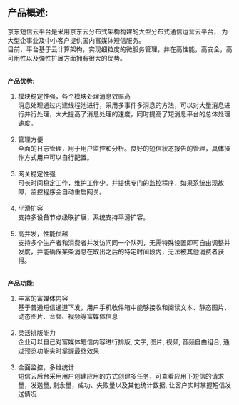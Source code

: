 ## 产品概述:<br>
京东短信云平台是采用京东云分布式架构构建的大型分布式通信运营云平台， 为大型企事业及中小客户提供国内富媒体短信服务。<br>
目前，平台基于云计算架构，实现细粒度的微服务管理，并在高性能，高安全，高可用性以及弹性扩展方面拥有很大的优势。<br><br>

**产品优势:**
1.	模块稳定性强，各个模块处理消息效率高<br>
消息处理通过内建线程池进行，采用多事件多消息的方法，可以对大量消息进行并行处理，大大提高了消息处理的速度，同时提高了短消息平台的总体处理速度。<br><br>
2.	管理方便<br>
全面的日志管理，用于用户监控和分析。良好的短信状态报告的管理，具体操作方式用户可以自行配置。<br><br>
3.	网关稳定性强<br>
可长时间稳定工作，维护工作少。并提供专门的监控程序，如果系统出现故障，监控程序会自动重启网关。<br><br>
4.	平滑扩容<br>
支持多设备节点级联扩展，系统支持平滑扩容。<br><br>
5.	高并发，性能优越<br>
支持多个生产者和消费者并发访问同一个队列，无需特殊设置即可自由调整并发度，并能确保某条消息在取出之后的特定时间段内，无法被其他消费者获得。<br><br>

**产品功能**:
1.	丰富的富媒体内容<br>
基于普通短信通道下发，用户手机收件箱中能够接收和阅读文本、静态图片、动态图片、音频、视频等富媒体信息<br><br>
2.	灵活排版能力<br>
企业可以自己对富媒体短信内容进行排版, 文字, 图片, 视频, 音频自由组合, 通过预览功能实时掌握最终效果<br><br>
3.	全面监控，多维统计<br>
短信云后台采用用户创建应用的方式创建多任务，可查看应用下短信的请求量，发送量, 剩余量，成功、失败量以及其他统计数据, 让客户实时掌握短信发送情况<br><br>